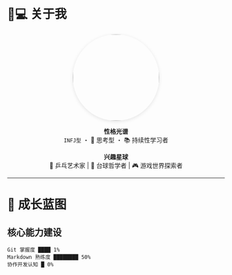 # 👨💻 关于我

<div align="center">
<img src="https://s21.ax1x.com/2025/02/26/pE3MutJ.md.jpg" width="200" style="border-radius: 50%; box-shadow: 0 2px 8px rgba(0,0,0,0.1);">

**性格光谱**  
`INFJ型` ・ 🧠 思考型 ・ 📚 持续性学习者

**兴趣星球**  
🏓 乒乓艺术家 | 🎱 台球哲学者 | 🎮 游戏世界探索者
</div>

---

# 🎯 成长蓝图

## 核心能力建设
```progress
Git 掌握度 ████ 1%  
Markdown 熟练度 ████████ 50%  
协作开发认知 █ 0%
```

